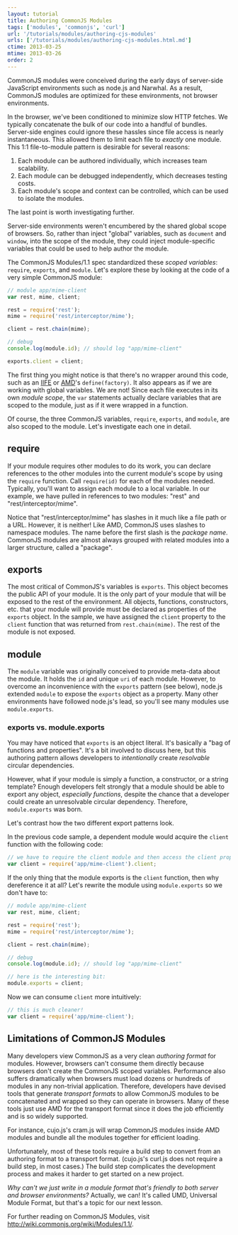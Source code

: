 ```yaml
---
layout: tutorial
title: Authoring CommonJS Modules
tags: ['modules', 'commonjs', 'curl']
url: '/tutorials/modules/authoring-cjs-modules'
urls: ['/tutorials/modules/authoring-cjs-modules.html.md']
ctime: 2013-03-25
mtime: 2013-03-26
order: 2
---
```


CommonJS modules were conceived during the early days of server-side JavaScript environments such as node.js and Narwhal.  As a result, CommonJS modules are optimized for these environments, not browser environments.

In the browser, we've been conditioned to minimize slow HTTP fetches.  We typically concatenate the bulk of our code into a handful of bundles.  Server-side engines could ignore these hassles since file access is nearly instantaneous.  This allowed them to limit each file to *exactly* one module.  This 1:1 file-to-module pattern is desirable for several reasons:

1. Each module can be authored individually, which increases team scalability.
2. Each module can be debugged independently, which decreases testing costs.
3. Each module's scope and context can be controlled, which can be used to isolate the modules.

The last point is worth investigating further.  

Server-side environments weren't encumbered by the shared global scope of browsers.  So, rather than inject "global" variables, such as `document` and `window`, into the scope of the module, they could inject module-specific variables that could be used to help author the module.  

The CommonJS Modules/1.1 spec standardized these *scoped variables*: `require`, `exports`, and `module`.  Let's explore these by looking at the code of a very simple CommonJS module:

```js
// module app/mime-client
var rest, mime, client;

rest = require('rest');
mime = require('rest/interceptor/mime');

client = rest.chain(mime);

// debug
console.log(module.id); // should log "app/mime-client"

exports.client = client;
```

The first thing you might notice is that there's no wrapper around this code, such as an [IIFE](http://benalman.com/news/2010/11/immediately-invoked-function-expression/) or [AMD](./authoring-amd-modules.html.md)'s `define(factory)`.  It also appears as if we are working with global variables.  We are not!  Since each file executes in its own *module scope*, the `var` statements actually declare variables that are scoped to the module, just as if it were wrapped in a function.  

Of course, the three CommonJS variables, `require`, `exports`, and `module`, are also scoped to the module.  Let's investigate each one in detail.

## require

If your module requires other modules to do its work, you can declare references to the other modules into the current module's scope by using the `require` function.  Call `require(id)` for each of the modules needed.  Typically, you'll want to assign each module to a local variable.  In our example, we have pulled in references to two modules: "rest" and "rest/interceptor/mime".  

Notice that "rest/interceptor/mime" has slashes in it much like a file path or a URL.  However, it is neither!  Like AMD, CommonJS uses slashes to namespace modules.  The name before the first slash is the *package name*.  CommonJS modules are almost always grouped with related modules into a larger structure, called a "package".  

## exports

The most critical of CommonJS's variables is `exports`.  This object becomes the public API of your module.  It is the only part of your module that will be exposed to the rest of the environment.  All objects, functions, constructors, etc. that your module will provide must be declared as properties of the `exports` object.  In the sample, we have assigned the `client` property to the `client` function that was returned from `rest.chain(mime)`.  The rest of the module is not exposed.

## module

The `module` variable was originally conceived to provide meta-data about the module.  It holds the `id` and unique `uri` of each module.  However, to overcome an inconvenience with the `exports` pattern (see below), node.js extended `module` to expose the `exports` object as a property.  Many other environments have followed node.js's lead, so you'll see many modules use `module.exports`.

### exports vs. module.exports

You may have noticed that `exports` is an object literal.  It's basically a "bag of functions and properties".  It's a bit involved to discuss here, but this authoring pattern allows developers to *intentionally* create *resolvable* circular dependencies.  

However, what if your module is simply a function, a constructor, or a string template?  Enough developers felt strongly that a module should be able to export any object, *especially functions*, despite the chance that a developer could create an unresolvable circular dependency.  Therefore, `module.exports` was born.

Let's contrast how the two different export patterns look. 

In the previous code sample, a dependent module would acquire the `client` function with the following code:

```js
// we have to require the client module and then access the client property
var client = require('app/mime-client').client;
```

If the only thing that the module exports is the `client` function, then why dereference it at all?  Let's rewrite the module using `module.exports` so we don't have to:

```js
// module app/mime-client
var rest, mime, client;

rest = require('rest');
mime = require('rest/interceptor/mime');

client = rest.chain(mime);

// debug
console.log(module.id); // should log "app/mime-client"

// here is the interesting bit:
module.exports = client;
```

Now we can consume `client` more intuitively:

```js
// this is much cleaner!
var client = require('app/mime-client');
```

## Limitations of CommonJS Modules

Many developers view CommonJS as a very clean *authoring format* for modules.  However, browsers can't consume them directly because browsers don't create the CommonJS scoped variables.  Performance also suffers dramatically when browsers must load dozens or hundreds of modules in any non-trivial application.  Therefore, developers have devised tools that generate *transport formats* to allow CommonJS modules to be concatenated and wrapped so they can operate in browsers.  Many of these tools just use AMD for the transport format since it does the job efficiently and is so widely supported.

For instance, cujo.js's cram.js will wrap CommonJS modules inside AMD modules and bundle all the modules together for efficient loading.

Unfortunately, most of these tools require a build step to convert from an authoring format to a transport format.  (cujo.js's curl.js does not require a build step, in most cases.)  The build step complicates the development process and makes it harder to get started on a new project.

*Why can't we just write in a module format that's friendly to both server and browser environments?*  Actually, we can!  It's called UMD, Universal Module Format, but that's a topic for our next lesson.

For further reading on CommonJS Modules, visit http://wiki.commonjs.org/wiki/Modules/1.1/.
